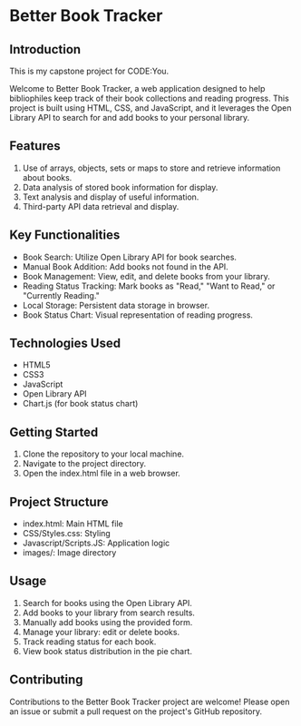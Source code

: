 # Better Book Tracker

## Introduction

This is my capstone project for CODE:You.

Welcome to Better Book Tracker, a web application designed to help bibliophiles keep track of their book collections and reading progress. This project is built using HTML, CSS, and JavaScript, and it leverages the Open Library API to search for and add books to your personal library.

## Features

1. Use of arrays, objects, sets or maps to store and retrieve information about books.
2. Data analysis of stored book information for display.
3. Text analysis and display of useful information.
5. Third-party API data retrieval and display.

## Key Functionalities

- Book Search: Utilize Open Library API for book searches.
- Manual Book Addition: Add books not found in the API.
- Book Management: View, edit, and delete books from your library.
- Reading Status Tracking: Mark books as "Read," "Want to Read," or "Currently Reading."
- Local Storage: Persistent data storage in browser.
- Book Status Chart: Visual representation of reading progress.

## Technologies Used

- HTML5
- CSS3
- JavaScript
- Open Library API
- Chart.js (for book status chart)

## Getting Started

1. Clone the repository to your local machine.
2. Navigate to the project directory.
3. Open the index.html file in a web browser.


## Project Structure

- index.html: Main HTML file
- CSS/Styles.css: Styling
- Javascript/Scripts.JS: Application logic
- images/: Image directory

## Usage

1. Search for books using the Open Library API.
2. Add books to your library from search results.
3. Manually add books using the provided form.
4. Manage your library: edit or delete books.
5. Track reading status for each book.
6. View book status distribution in the pie chart.

## Contributing

Contributions to the Better Book Tracker project are welcome! Please open an issue or submit a pull request on the project's GitHub repository.

